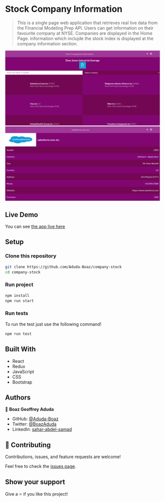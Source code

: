 # Stock Company Information

> This is a single page web application that retrieves real live data from the Financial Modeling Prep API. Users can get information on their favourite company at NYSE.
> Companies are displayed in the Home Page. Information which inclujde the stock index is displayed at the company information section.

![screenshot](./home.png)
![screenshot](./company.png)

## Live Demo

You can see [the app live here]( https://aduda-boaz.github.io/company-stock/)

## Setup

### Clone this repository

```bash
git clone https://github.com/Aduda-Boaz/company-stock
cd company-stock
```

### Run project

```bash
npm install
npm run start
```

### Run tests

To run the test just use the following command!

```bash
npm run test
```

## Built With

- React
- Redux
- JavaScript
- CSS
- Bootstrap

## Authors

👤 **Boaz Geoffrey Aduda**

- GitHub: [@Aduda-Boaz](https://github.com/Aduda-Boaz)
- Twitter: [@BoazAduda](https://twitter.com/BoazAduda)
- LinkedIn: [sahar-abdel-samad](https://www.linkedin.com/in/boaz-aduda/)

## 🤝 Contributing

Contributions, issues, and feature requests are welcome!

Feel free to check the [issues page](https://github.com/Sahar-AbdelSamad/company-stock/issues).

## Show your support

Give a ⭐️ if you like this project!
